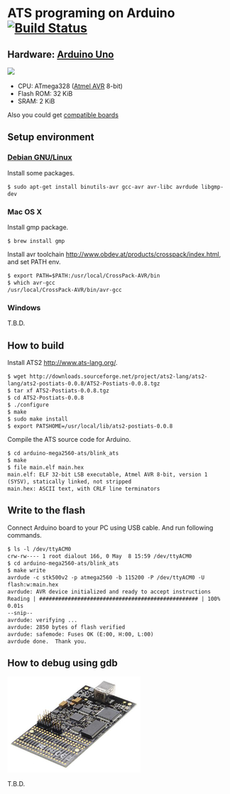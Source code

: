 # ATS programing on Arduino [![Build Status](https://travis-ci.org/fpiot/arduino-mega2560-ats.svg)](https://travis-ci.org/fpiot/arduino-mega2560-ats)

## Hardware: [Arduino Uno](http://arduino.cc/en/Main/ArduinoBoardUno)

[![](_img/ArduinoRnoR3.jpg)](http://arduino.cc/en/Main/ArduinoBoardUno)

* CPU: ATmega328 ([Atmel AVR](http://www.atmel.com/products/microcontrollers/avr/) 8-bit)
* Flash ROM: 32 KiB
* SRAM: 2 KiB

Also you could get [compatible boards](http://www.sainsmart.com/arduino/control-boards/sainsmart-uno-atmega328p-pu-atmega8u2-microcontroller-for-arduino.html)


## Setup environment

### [Debian GNU/Linux](https://www.debian.org/)

Install some packages.

```
$ sudo apt-get install binutils-avr gcc-avr avr-libc avrdude libgmp-dev
```

### Mac OS X

Install gmp package.

```
$ brew install gmp
```

Install avr toolchain http://www.obdev.at/products/crosspack/index.html, and set PATH env.

```
$ export PATH=$PATH:/usr/local/CrossPack-AVR/bin
$ which avr-gcc
/usr/local/CrossPack-AVR/bin/avr-gcc
```

### Windows

T.B.D.


## How to build

Install ATS2 http://www.ats-lang.org/.

```
$ wget http://downloads.sourceforge.net/project/ats2-lang/ats2-lang/ats2-postiats-0.0.8/ATS2-Postiats-0.0.8.tgz
$ tar xf ATS2-Postiats-0.0.8.tgz
$ cd ATS2-Postiats-0.0.8
$ ./configure
$ make
$ sudo make install
$ export PATSHOME=/usr/local/lib/ats2-postiats-0.0.8
```

Compile the ATS source code for Arduino.

```
$ cd arduino-mega2560-ats/blink_ats
$ make
$ file main.elf main.hex
main.elf: ELF 32-bit LSB executable, Atmel AVR 8-bit, version 1 (SYSV), statically linked, not stripped
main.hex: ASCII text, with CRLF line terminators
```


## Write to the flash

Connect Arduino board to your PC using USB cable.
And run following commands.

```
$ ls -l /dev/ttyACM0
crw-rw---- 1 root dialout 166, 0 May  8 15:59 /dev/ttyACM0
$ cd arduino-mega2560-ats/blink_ats
$ make write
avrdude -c stk500v2 -p atmega2560 -b 115200 -P /dev/ttyACM0 -U flash:w:main.hex
avrdude: AVR device initialized and ready to accept instructions
Reading | ################################################## | 100% 0.01s
--snip--
avrdude: verifying ...
avrdude: 2850 bytes of flash verified
avrdude: safemode: Fuses OK (E:00, H:00, L:00)
avrdude done.  Thank you.
```


## How to debug using gdb

[![](_img/avr_dragon.jpg)](http://www.atmel.com/tools/avrdragon.aspx)

T.B.D.
